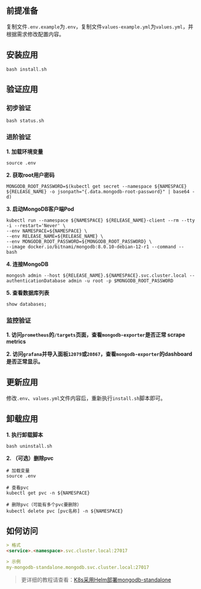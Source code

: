 前提准备
---

复制文件`.env.example`为`.env`，复制文件`values-example.yml`为`values.yml`，并根据需求修改配置内容。

安装应用
---

```shell
bash install.sh
```

验证应用
---

### 初步验证

```shell
bash status.sh
```

### 进阶验证

**1. 加载环境变量**

```shell
source .env
```

**2. 获取root用户密码**

```shell
MONGODB_ROOT_PASSWORD=$(kubectl get secret --namespace ${NAMESPACE} ${RELEASE_NAME} -o jsonpath="{.data.mongodb-root-password}" | base64 -d)
```

**3. 启动MongoDB客户端Pod**

```shell
kubectl run --namespace ${NAMESPACE} ${RELEASE_NAME}-client --rm --tty -i --restart='Never' \
--env NAMESPACE=${NAMESPACE} \
--env RELEASE_NAME=${RELEASE_NAME} \
--env MONGODB_ROOT_PASSWORD=${MONGODB_ROOT_PASSWORD} \
--image docker.io/bitnami/mongodb:8.0.10-debian-12-r1 --command -- bash 
```

**4. 连接MongoDB**

```shell
mongosh admin --host ${RELEASE_NAME}.${NAMESPACE}.svc.cluster.local --authenticationDatabase admin -u root -p $MONGODB_ROOT_PASSWORD
```

**5. 查看数据库列表**

```shell
show databases;
```

### 监控验证

**1. 访问`prometheus`的`/targets`页面，查看`mongodb-exporter`是否正常 scrape metrics**

**2. 访问`grafana`并导入面板`12079`或`20867`，查看`mongodb-exporter`的dashboard是否正常显示。**

更新应用
---

修改`.env`、`values.yml`文件内容后，重新执行`install.sh`脚本即可。

卸载应用
---

**1. 执行卸载脚本**

```shell
bash uninstall.sh
```

**2. （可选）删除pvc**

```shell
# 加载变量
source .env

# 查看pvc
kubectl get pvc -n ${NAMESPACE}

# 删除pvc（可能有多个pvc要删除）
kubectl delete pvc [pvc名称] -n ${NAMESPACE}
```

## 如何访问

```markdown
> 格式
<service>.<namespace>.svc.cluster.local:27017

> 示例
my-mongodb-standalone.mongodb.svc.cluster.local:27017
```

> 更详细的教程请查看：[K8s采用Helm部署mongodb-standalone](https://lbs.wiki/pages/f2948077/)
